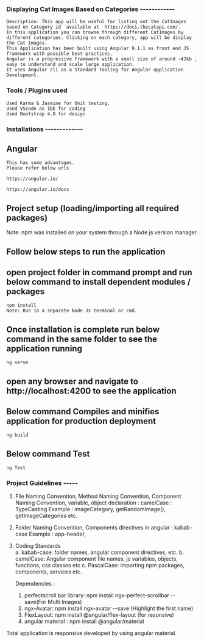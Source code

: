 ### Displaying Cat Images Based on Categories ------------
```
Description: This app will be useful for listing out the CatImages based on Category id  available at  https://docs.thecatapi.com/.
In this application you can browse through different CatImages by different categories. Clicking on each category, app will be display the Cat Images. 
This Application has been built using Angular 9.1.1 as front end JS framework with possible best practices.
Angular is a progressive framework with a small size of around ~42kb , easy to understand and scale large application.
It uses Angular cli as a Standard Tooling for Angular application Development.
```

### Tools / Plugins used
```
Used Karma & Jasmine for Unit testing.
Used VScode as IDE for coding
Used Bootstrap 4.0 for design
```

### Installations -------------
## Angular
```
This has some advantages.
Please refer below urls

https://angular.io/

https://angular.io/docs

```
## Project setup (loading/importing all required packages)
Note: npm was installed on your system through a Node.js version manager.

## Follow below steps to run the application

## open project folder in command prompt and run below command to install dependent modules / packages
```
npm install
Note: Run in a separate Node Js terminal or cmd.
```
## Once installation is complete run below command in the same folder to see the application running
```
ng serve
```
## open any browser and navigate to http://localhost:4200 to see the application


## Below command Compiles and minifies application for production deployment
```
ng build
```
## Below command Test
```
ng Test
```

### Project Guidelines -----

1) File Naming Convention, 
   Method Naming Convention, 
   Component Naming Convention,
   variable, object declaration : camelCase : TypeCasting
   Example : imageCategory, getRandomImage(), getImageCategories etc. 

2) Folder Naming Convention, Components directives in angular : kabab-case
   Example : app-header, <app-header />

3) Coding Standards  
   a. kabab-case:
      folder names, angular component directives, etc.
   b. camelCase:
      Angular component file names, js variables, objects, functions, css classes etc
   c. PascalCase:
      importing npm packages, components, services etc. 
	  
	 Dependencies :
   1. perfectscroll bar library:  npm install ngx-perfect-scrollbar -- save(For Multi Images)
   2. ngx-Avatar: npm install ngx-avatar --save (Highlight the first name)
   3. FlexLayout: npm install @angular/flex-layout (for resonsive)
   4. angular material : npm install @angular/material

Total application is responsive developed by using angular material.
